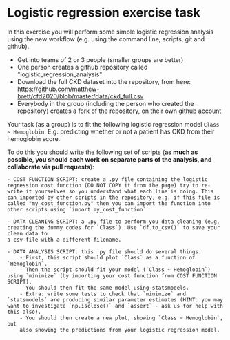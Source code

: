 # Logistic regression exercise task

In this exercise you will perform some simple logistic regression analysis using the new workflow (e.g. using the command line, scripts, git and github).

- Get into teams of 2 or 3 people (smaller groups are better)
- One person creates a github repository called "logistic_regression_analysis"
- Download the full CKD dataset into the repository, from here: https://github.com/matthew-brett/cfd2020/blob/master/data/ckd_full.csv
- Everybody in the group (including the person who created the repository) creates a fork of the repository, on their own github account

Your task (as a group) is to fit the following logistic regression model `Class ~ Hemoglobin`. E.g. predicting whether or not a patient has CKD from their hemoglobin score.

To do this you should write the following set of scripts (**as much as possible, you should each work on separate parts of the analysis, and collaborate via pull requests**):

    - COST FUNCTION SCRIPT: create a .py file containing the logistic regression cost function (DO NOT COPY it from the page) try to re-write it yourselves so you understand what each line is doing. This can imported by other scripts in the repository, e.g. if this file is called "my_cost_function.py" then you can import the function into other scripts using `import my_cost_function`

    - DATA CLEANING SCRIPT: a .py file to perform you data cleaning (e.g. creating the dummy codes for `Class`). Use `df.to_csv()` to save your clean data to 
    a csv file with a different filename.

    - DATA ANALYSIS SCRIPT: this .py file should do several things:
        - First, this script should plot `Class` as a function of `Hemoglobin`. 
        - Then the script should fit your model (`Class ~ Hemoglobin`) using `minimize` (by importing your cost function from COST FUNCTION SCRIPT). 
        - You should then fit the same model using statsmodels.
        - Extra: write some tests to check that `minimize` and `statsmodels` are producing similar parameter estimates (HINT: you may want to investigate `np.isclose()` and `assert` - ask us for help with this also).
        - You should then create a new plot, showing `Class ~ Hemoglobin`, but 
        also showing the predictions from your logistic regression model.